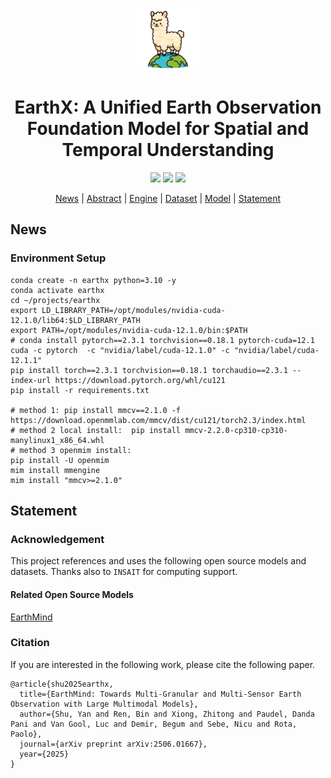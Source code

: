 
<p align="center">
    <img src="asset/earthx.png" alt="Image" width="100">
</p>
<div align="center">
<h1 align="center">EarthX: A Unified Earth Observation Foundation Model for Spatial and Temporal Understanding

</h1>
</div>

<p align="center">
    <a href=""><img src="https://img.shields.io/badge/Arxiv-2418.09110-b31b1b.svg?logo=arXiv"></a>
    <a href="https://github.com/insait-institute/earthx-website/index.html"><img src="https://img.shields.io/badge/EarthX-Project_Page-<color>"></a>
    <a href="https://github.com/insait-institute/earthx/blob/main/LICENSE"><img src="https://img.shields.io/badge/License-MIT-yellow"></a>
</p>

<p align="center">
  <a href="#news">News</a> |
  <a href="#abstract">Abstract</a> |
  <a href="#engine">Engine</a> |
  <a href="#dataset">Dataset</a> |
  <a href="#model">Model</a> |
  <a href="#statement">Statement</a>
</p>


## News


### Environment Setup
```
conda create -n earthx python=3.10 -y
conda activate earthx
cd ~/projects/earthx
export LD_LIBRARY_PATH=/opt/modules/nvidia-cuda-12.1.0/lib64:$LD_LIBRARY_PATH
export PATH=/opt/modules/nvidia-cuda-12.1.0/bin:$PATH
# conda install pytorch==2.3.1 torchvision==0.18.1 pytorch-cuda=12.1 cuda -c pytorch  -c "nvidia/label/cuda-12.1.0" -c "nvidia/label/cuda-12.1.1"
pip install torch==2.3.1 torchvision==0.18.1 torchaudio==2.3.1 --index-url https://download.pytorch.org/whl/cu121
pip install -r requirements.txt

# method 1: pip install mmcv==2.1.0 -f https://download.openmmlab.com/mmcv/dist/cu121/torch2.3/index.html 
# method 2 local install:  pip install mmcv-2.2.0-cp310-cp310-manylinux1_x86_64.whl
# method 3 openmim install:
pip install -U openmim
mim install mmengine
mim install "mmcv>=2.1.0"
```

## Statement

### Acknowledgement

This project references and uses the following open source models and datasets. Thanks also to `INSAIT` for computing support.

#### Related Open Source Models

[EarthMind](https://github.com/shuyansy/earthx)

### Citation

If you are interested in the following work, please cite the following paper.

```
@article{shu2025earthx,
  title={EarthMind: Towards Multi-Granular and Multi-Sensor Earth Observation with Large Multimodal Models},
  author={Shu, Yan and Ren, Bin and Xiong, Zhitong and Paudel, Danda Pani and Van Gool, Luc and Demir, Begum and Sebe, Nicu and Rota, Paolo},
  journal={arXiv preprint arXiv:2506.01667},
  year={2025}
}
```
